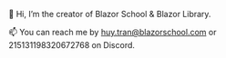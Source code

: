 👋 Hi, I’m the creator of Blazor School & Blazor Library.

📫 You can reach me by huy.tran@blazorschool.com or 215131198320672768 on Discord.
